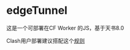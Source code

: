 # edgeTunnel
这是一个可部署在CF Worker 的JS，基于天书8.0

Clash用户部署建议搭配这个[规则](https://github.com/ImLTHQ/ProxyRule)
